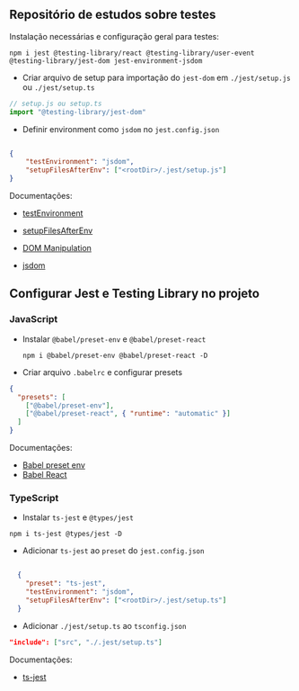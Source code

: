 ## Repositório de estudos sobre testes


Instalação necessárias e configuração geral para testes:

```
npm i jest @testing-library/react @testing-library/user-event @testing-library/jest-dom jest-environment-jsdom
```

* Criar arquivo de setup para importação do `jest-dom` em `./jest/setup.js` ou `./jest/setup.ts`

```js
// setup.js ou setup.ts
import "@testing-library/jest-dom"
```


* Definir environment como `jsdom` no `jest.config.json`


```json

{
    "testEnvironment": "jsdom",
    "setupFilesAfterEnv": ["<rootDir>/.jest/setup.js"]
}
```

Documentações:
* [testEnvironment](https://jestjs.io/docs/next/configuration#testenvironment-string)
* [setupFilesAfterEnv](https://jestjs.io/docs/next/configuration#setupfilesafterenv-array)

* [DOM Manipulation](https://jestjs.io/docs/next/tutorial-jquery)
* [jsdom](https://github.com/jsdom/jsdom)


## Configurar Jest e Testing Library no projeto

### JavaScript
* Instalar `@babel/preset-env` e `@babel/preset-react`

    ```
    npm i @babel/preset-env @babel/preset-react -D
    ```

* Criar arquivo `.babelrc` e configurar presets

```json
{
  "presets": [
    ["@babel/preset-env"],
    ["@babel/preset-react", { "runtime": "automatic" }]
  ]
}
```

Documentações:

* [Babel preset env](https://babeljs.io/docs/en/babel-preset-env)
* [Babel React](https://babeljs.io/docs/en/babel-preset-react)

### TypeScript

* Instalar `ts-jest` e `@types/jest`

```
npm i ts-jest @types/jest -D
```


* Adicionar `ts-jest` ao `preset` do `jest.config.json`

    
```json

  {
    "preset": "ts-jest",
    "testEnvironment": "jsdom",
    "setupFilesAfterEnv": ["<rootDir>/.jest/setup.ts"]
  }
```

* Adicionar `./jest/setup.ts` ao `tsconfig.json`

```json
"include": ["src", "./.jest/setup.ts"]
```

Documentações:

* [ts-jest](https://kulshekhar.github.io/ts-jest/docs/getting-started/presets)